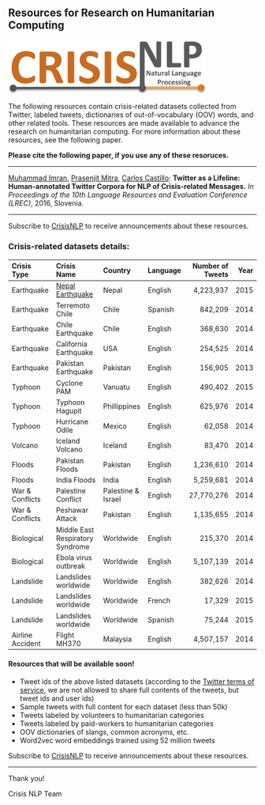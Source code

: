 ## Resources for Research on Humanitarian Computing

<img src="/resources/misc/logo/crisisNLP-logo.jpg?raw=true" width="400">

The following resources contain crisis-related datasets collected from Twitter, labeled tweets, dictionaries of out-of-vocabulary (OOV) words, and other related tools. These resources are made available to advance the research on humanitarian computing. For more information about these resources, see the following paper.

**Please cite the following paper, if you use any of these resoruces.**
_______________
[Muhammad Imran](http://mimran.me/), [Prasenjit Mitra](https://scholar.google.com/citations?user=-Ya1z8cAAAAJ&hl=en), [Carlos Castillo](chato.cl/research/): **Twitter as a Lifeline: Human-annotated Twitter Corpora for NLP of Crisis-related Messages.** _In Proceedings of the 10th Language Resources and Evaluation Conference (LREC)_, 2016, Slovenia.
_______________
Subscribe to [CrisisNLP](https://groups.google.com/forum/\#!forum/crisisnlp) to receive announcements about these resources.

### Crisis-related datasets details:
| Crisis Type      | Crisis Name                      | Country            | Language | Number of Tweets | Year
| :---             |:---                              |:---                |:---      |---:         | ---:     
| Earthquake       | [Nepal Earthquake](/resources/data/2015_Nepal_Earthquake_en)                 | Nepal              | English  | 4,223,937   | 2015
| Earthquake       | Terremoto Chile                  | Chile              | Spanish  | 842,209     | 2014
| Earthquake       | Chile Earthquake                 | Chile              | English  | 368,630     | 2014
| Earthquake       | California Earthquake            | USA                | English  | 254,525     | 2014
| Earthquake       | Pakistan Earthquake              | Pakistan           | English  | 156,905     | 2013
| Typhoon          | Cyclone PAM                      | Vanuatu            | English | 490,402     | 2015
| Typhoon          | Typhoon Hagupit                  | Phillippines       | English  | 625,976     | 2014
| Typhoon          | Hurricane Odile                  | Mexico             | English  | 62,058      | 2014
| Volcano          | Iceland Volcano                  | Iceland            | English  | 83,470      | 2014
| Floods           | Pakistan Floods                  | Pakistan           | English  | 1,236,610   | 2014
| Floods           | India Floods                     | India              | English  | 5,259,681   | 2014
| War & Conflicts  | Palestine Conflict               | Palestine & Israel | English  | 27,770,276  | 2014
| War & Conflicts  | Peshawar Attack                  | Pakistan           | English  | 1,135,655   | 2014
| Biological       | Middle East Respiratory Syndrome | Worldwide          | English  | 215,370     | 2014
| Biological       | Ebola virus outbreak             | Worldwide          | English  | 5,107,139   | 2014
| Landslide        | Landslides worldwide             | Worldwide          | English  | 382,626     | 2014
| Landslide        | Landslides worldwide             | Worldwide          | French   | 17,329      | 2015
| Landslide        | Landslides worldwide             | Worldwide          | Spanish  | 75,244      | 2015
| Airline Accident | Flight MH370                    | Malaysia           | English  | 4,507,157   | 2014

#### Resources that will be available soon!
* Tweet ids of the above listed datasets (according to the [Twitter terms of service](https://dev.twitter.com/overview/terms/policy), we are not allowed to share full contents of the tweets, but tweet ids and user ids)
* Sample tweets with full content for each dataset (less than 50k)
* Tweets labeled by volunteers to humanitarian categories
* Tweets labeled by paid-workers to humanitarian categories
* OOV dictionaries of slangs, common acronyms, etc.
* Word2vec word embeddings trained using 52 million tweets

Subscribe to [CrisisNLP](https://groups.google.com/forum/\#!forum/crisisnlp) to receive announcements about these resources.

---
Thank you!

Crisis NLP Team
